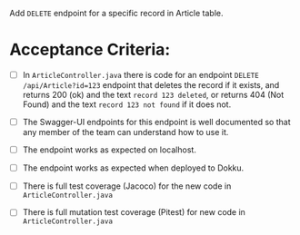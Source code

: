  Add `DELETE` endpoint for a specific record in Article table.

# Acceptance Criteria:

- [ ] In `ArticleController.java` there is code for an 
      endpoint `DELETE /api/Article?id=123` endpoint 
      that deletes the record if it exists, and returns 200 (ok) and 
      the text `record 123 deleted`, or returns 404 (Not Found) and
      the text `record 123 not found` if it does not.
- [ ] The Swagger-UI endpoints for this endpoint is well documented
      so that any member of the team can understand how to use it.
- [ ] The endpoint works as expected on localhost.
- [ ] The endpoint works as expected when deployed to Dokku.
- [ ] There is full test coverage (Jacoco) for the new code in 
      `ArticleController.java`
- [ ] There is full mutation test coverage (Pitest) for new code in
      `ArticleController.java`


